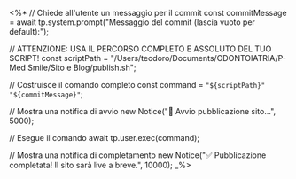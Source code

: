 <%* // Chiede all'utente un messaggio per il commit const commitMessage = await tp.system.prompt("Messaggio del commit (lascia vuoto per default):"); 

// ATTENZIONE: USA IL PERCORSO COMPLETO E ASSOLUTO DEL TUO SCRIPT! const scriptPath = "/Users/teodoro/Documents/ODONTOIATRIA/P-Med Smile/Sito e Blog/publish.sh"; 

// Costruisce il comando completo const command = `"${scriptPath}" "${commitMessage}"`; 

// Mostra una notifica di avvio new Notice("🚀 Avvio pubblicazione sito...", 5000); 

// Esegue il comando await tp.user.exec(command); 

// Mostra una notifica di completamento new Notice("✅ Pubblicazione completata! Il sito sarà live a breve.", 10000); _%>